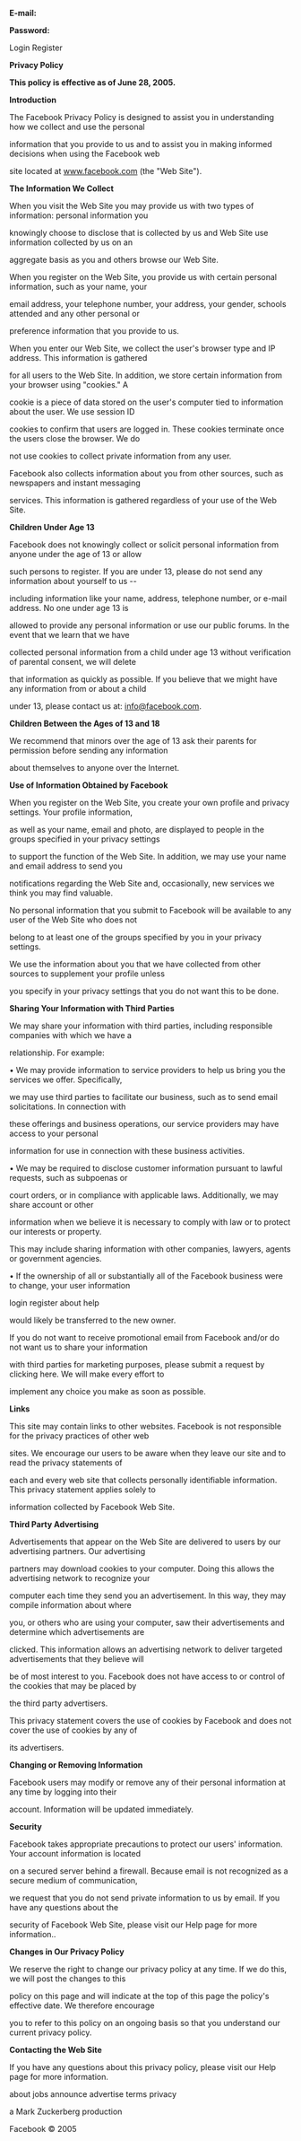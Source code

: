 **E-mail:**

**Password:**

Login Register

**Privacy Policy**

**This policy is effective as of June 28, 2005.**

**Introduction**

The Facebook Privacy Policy is designed to assist you in understanding how we collect and use the personal

information that you provide to us and to assist you in making informed decisions when using the Facebook web

site located at www.facebook.com (the "Web Site").

**The Information We Collect**

When you visit the Web Site you may provide us with two types of information: personal information you

knowingly choose to disclose that is collected by us and Web Site use information collected by us on an

aggregate basis as you and others browse our Web Site.

When you register on the Web Site, you provide us with certain personal information, such as your name, your

email address, your telephone number, your address, your gender, schools attended and any other personal or

preference information that you provide to us.

When you enter our Web Site, we collect the user's browser type and IP address. This information is gathered

for all users to the Web Site. In addition, we store certain information from your browser using "cookies." A

cookie is a piece of data stored on the user's computer tied to information about the user. We use session ID

cookies to confirm that users are logged in. These cookies terminate once the users close the browser. We do

not use cookies to collect private information from any user.

Facebook also collects information about you from other sources, such as newspapers and instant messaging

services. This information is gathered regardless of your use of the Web Site.

**Children Under Age 13**

Facebook does not knowingly collect or solicit personal information from anyone under the age of 13 or allow

such persons to register. If you are under 13, please do not send any information about yourself to us --

including information like your name, address, telephone number, or e-mail address. No one under age 13 is

allowed to provide any personal information or use our public forums. In the event that we learn that we have

collected personal information from a child under age 13 without verification of parental consent, we will delete

that information as quickly as possible. If you believe that we might have any information from or about a child

under 13, please contact us at: info@facebook.com.

**Children Between the Ages of 13 and 18**

We recommend that minors over the age of 13 ask their parents for permission before sending any information

about themselves to anyone over the Internet.

**Use of Information Obtained by Facebook**

When you register on the Web Site, you create your own profile and privacy settings. Your profile information,

as well as your name, email and photo, are displayed to people in the groups specified in your privacy settings

to support the function of the Web Site. In addition, we may use your name and email address to send you

notifications regarding the Web Site and, occasionally, new services we think you may find valuable. 

No personal information that you submit to Facebook will be available to any user of the Web Site who does not

belong to at least one of the groups specified by you in your privacy settings. 

We use the information about you that we have collected from other sources to supplement your profile unless

you specify in your privacy settings that you do not want this to be done.

**Sharing Your Information with Third Parties**

We may share your information with third parties, including responsible companies with which we have a

relationship. For example:

 • We may provide information to service providers to help us bring you the services we offer. Specifically,

we may use third parties to facilitate our business, such as to send email solicitations. In connection with

these offerings and business operations, our service providers may have access to your personal

information for use in connection with these business activities.

 • We may be required to disclose customer information pursuant to lawful requests, such as subpoenas or

court orders, or in compliance with applicable laws. Additionally, we may share account or other

information when we believe it is necessary to comply with law or to protect our interests or property.

This may include sharing information with other companies, lawyers, agents or government agencies.

 • If the ownership of all or substantially all of the Facebook business were to change, your user information

login register about help

would likely be transferred to the new owner.

If you do not want to receive promotional email from Facebook and/or do not want us to share your information

with third parties for marketing purposes, please submit a request by clicking here. We will make every effort to

implement any choice you make as soon as possible.

**Links**

This site may contain links to other websites. Facebook is not responsible for the privacy practices of other web

sites. We encourage our users to be aware when they leave our site and to read the privacy statements of

each and every web site that collects personally identifiable information. This privacy statement applies solely to

information collected by Facebook Web Site.

**Third Party Advertising**

Advertisements that appear on the Web Site are delivered to users by our advertising partners. Our advertising

partners may download cookies to your computer. Doing this allows the advertising network to recognize your

computer each time they send you an advertisement. In this way, they may compile information about where

you, or others who are using your computer, saw their advertisements and determine which advertisements are

clicked. This information allows an advertising network to deliver targeted advertisements that they believe will

be of most interest to you. Facebook does not have access to or control of the cookies that may be placed by

the third party advertisers.

This privacy statement covers the use of cookies by Facebook and does not cover the use of cookies by any of

its advertisers.

**Changing or Removing Information**

Facebook users may modify or remove any of their personal information at any time by logging into their

account. Information will be updated immediately.

**Security**

Facebook takes appropriate precautions to protect our users' information. Your account information is located

on a secured server behind a firewall. Because email is not recognized as a secure medium of communication,

we request that you do not send private information to us by email. If you have any questions about the

security of Facebook Web Site, please visit our Help page for more information..

**Changes in Our Privacy Policy**

We reserve the right to change our privacy policy at any time. If we do this, we will post the changes to this

policy on this page and will indicate at the top of this page the policy's effective date. We therefore encourage

you to refer to this policy on an ongoing basis so that you understand our current privacy policy.

**Contacting the Web Site**

If you have any questions about this privacy policy, please visit our Help page for more information.

about jobs announce advertise terms privacy

a Mark Zuckerberg production

Facebook © 2005


